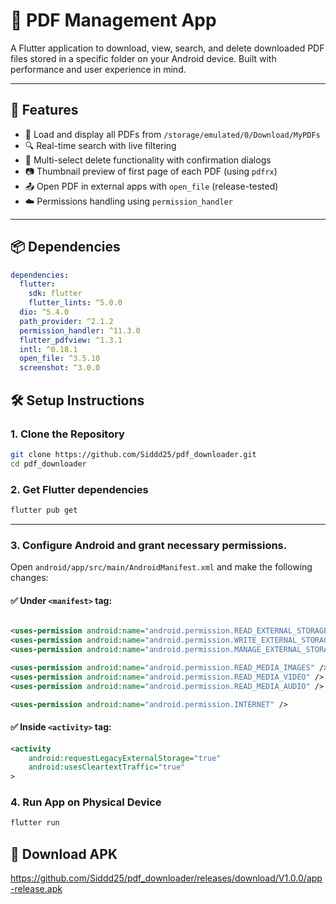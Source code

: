 # 📄 PDF Management App

A Flutter application to download, view, search, and delete downloaded PDF files stored in a specific folder on your Android device. Built with performance and user experience in mind.

---

## 🚀 Features

- 📁 Load and display all PDFs from `/storage/emulated/0/Download/MyPDFs`
- 🔍 Real-time search with live filtering
- 🧹 Multi-select delete functionality with confirmation dialogs
- 📷 Thumbnail preview of first page of each PDF (using `pdfrx`)
- 📤 Open PDF in external apps with `open_file` (release-tested)
- ☁️ Permissions handling using `permission_handler`

---

## 📦 Dependencies

```yaml
dependencies:
  flutter:
    sdk: flutter
    flutter_lints: ^5.0.0
  dio: ^5.4.0
  path_provider: ^2.1.2
  permission_handler: ^11.3.0
  flutter_pdfview: ^1.3.1
  intl: ^0.18.1
  open_file: ^3.5.10
  screenshot: ^3.0.0
```
## 🛠️ Setup Instructions

### 1. Clone the Repository

```bash
git clone https://github.com/Siddd25/pdf_downloader.git
cd pdf_downloader
```
### 2. Get Flutter dependencies
```bash
flutter pub get
```
---

### 3. Configure Android and grant necessary permissions.

Open `android/app/src/main/AndroidManifest.xml` and make the following changes:

#### ✅ Under `<manifest>` tag:

```xml

<uses-permission android:name="android.permission.READ_EXTERNAL_STORAGE"/>
<uses-permission android:name="android.permission.WRITE_EXTERNAL_STORAGE"/>
<uses-permission android:name="android.permission.MANAGE_EXTERNAL_STORAGE" />

<uses-permission android:name="android.permission.READ_MEDIA_IMAGES" />
<uses-permission android:name="android.permission.READ_MEDIA_VIDEO" />
<uses-permission android:name="android.permission.READ_MEDIA_AUDIO" />

<uses-permission android:name="android.permission.INTERNET" />

```
#### ✅ Inside `<activity>` tag:
```xml
<activity
    android:requestLegacyExternalStorage="true"
    android:usesCleartextTraffic="true"
>
```

### 4. Run App on Physical Device
```bash
flutter run
```

## 📱 Download APK
https://github.com/Siddd25/pdf_downloader/releases/download/V1.0.0/app-release.apk


  
